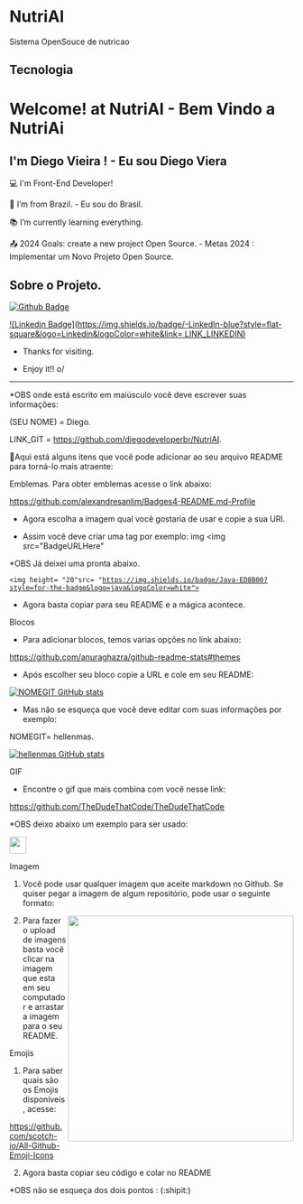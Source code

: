 # NutriAI
Sistema OpenSouce de nutricao

## Tecnologia 

# Welcome! at NutriAI - Bem Vindo a NutriAi

 

## I'm  Diego Vieira ! - Eu sou Diego Viera 

 

:computer: I'm Front-End Developer!

:house_with_garden: I’m from Brazil. -  Eu sou do Brasil.

:books: I’m currently learning everything.

:outbox_tray: 2024 Goals: create a new project Open Source. - Metas 2024 : Implementar um Novo Projeto Open Source.

 

## Sobre o Projeto. 

[![Github Badge](https://img.shields.io/badge/-Github-000?style=flat-square&logo=Github&logoColor=white&link=LINK_GIT)](LINK_GIT)

[![Linkedin Badge](https://img.shields.io/badge/-LinkedIn-blue?style=flat-square&logo=Linkedin&logoColor=white&link= LINK_LINKEDIN)]( LINK_LINKEDIN)

- Thanks for visiting.

- Enjoy it!! o/

----------------------------------------------------------------------------------

*OBS onde está escrito em maiúsculo você deve escrever suas informações:

(SEU NOME) = Diego.

LINK_GIT = https://github.com/diegodeveloperbr/NutriAI.

💾Aqui está alguns itens que você pode adicionar ao seu arquivo README para torná-lo mais atraente:

Emblemas.
Para obter emblemas acesse o link abaixo:

https://github.com/alexandresanlim/Badges4-README.md-Profile

-  Agora escolha a imagem qual você gostaria de usar e copie a sua URl.

-  Assim você deve criar uma tag por exemplo: img <img src="BadgeURLHere"

*OBS Já deixei uma pronta abaixo.

<code><img height= "20"src= "https://img.shields.io/badge/Java-ED8B00?style=for-the-badge&logo=java&logoColor=white"></code>

-  Agora basta copiar para seu README e a mágica acontece.

Blocos
-  Para adicionar blocos, temos varias opções no link abaixo:

https://github.com/anuraghazra/github-readme-stats#themes

- Após escolher seu bloco copie a URL e cole em seu README:

[![NOMEGIT GitHub stats](https://github-readme-stats.vercel.app/api?username=NOMEGIT)](https://github.com/NOMEGIT/github-readme-stats)

- Mas não se esqueça que você deve editar com suas informações por exemplo:

NOMEGIT= hellenmas. 

[![hellenmas GitHub stats](https://github-readme-stats.vercel.app/api?username=hellenmas)](https://github.com/hellenmas/github-readme-stats)

GIF
- Encontre o gif que mais combina com você nesse link:

https://github.com/TheDudeThatCode/TheDudeThatCode

*OBS deixo abaixo um exemplo para ser usado:

<img src=https://github.com/TheDudeThatCode/TheDudeThatCode/blob/master/Assets/Earth.gif width="30">

Imagem
1. Você pode usar qualquer imagem que aceite markdown no Github. Se quiser pegar a imagem de algum repositório, pode usar o seguinte formato:

<img align="right" width="400" height="400" src="coloque_o_link_de_uma_foto_aqui">

2. Para fazer o upload de imagens basta você clicar na imagem que esta em seu computador e arrastar a imagem para o seu README.


Emojis
1. Para saber quais são os Emojis disponíveis, acesse:

https://github.com/scotch-io/All-Github-Emoji-Icons

2. Agora basta copiar seu código e colar no README

*OBS não se esqueça dos dois pontos : (:shipit:)
